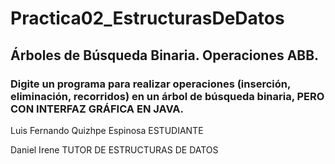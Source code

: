 # Practica02_EstructurasDeDatos
## Árboles de Búsqueda Binaria. Operaciones ABB.
### Digite un programa para realizar operaciones (inserción, eliminación, recorridos) en un árbol de búsqueda binaria, PERO CON INTERFAZ GRÁFICA EN JAVA.
Luis Fernando Quizhpe Espinosa
ESTUDIANTE

Daniel Irene
TUTOR DE ESTRUCTURAS DE DATOS
